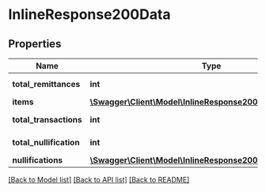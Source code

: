 # InlineResponse200Data

## Properties
Name | Type | Description | Notes
------------ | ------------- | ------------- | -------------
**total_remittances** | **int** | Total de los abonos | [optional] 
**items** | [**\Swagger\Client\Model\InlineResponse200DataItems[]**](InlineResponse200DataItems.md) |  | [optional] 
**total_transactions** | **int** | Total de transacciones | [optional] 
**total_nullification** | **int** | Total de anulaciones | [optional] 
**nullifications** | [**\Swagger\Client\Model\InlineResponse200DataNullifications[]**](InlineResponse200DataNullifications.md) |  | [optional] 

[[Back to Model list]](../../README.md#documentation-for-models) [[Back to API list]](../../README.md#documentation-for-api-endpoints) [[Back to README]](../../README.md)

